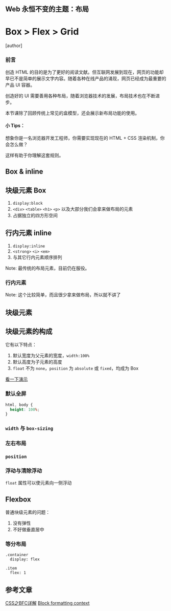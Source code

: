 ## Web 永恒不变的主题：布局

# Box > Flex > Grid

<!-- page -->

[author]

<!-- page -->

### 前言

创造 HTML 的目的是为了更好的阅读文献。但互联网发展到现在，网页的功能却早已不是简单的展示文字内容。随着各种在线产品的涌现，网页已经成为最重要的产品 UI 容器。

创造好的 UI 需要善用各种布局，随着浏览器技术的发展，布局技术也在不断进步。

本节课除了回顾传统上常见的盒模型，还会展示新布局功能的使用。

<!-- page -->

#### 小 Tips：

想象你是一名浏览器开发工程师，你需要实现现在的 HTML + CSS 渲染机制，你会怎么做？

这样有助于你理解这套规则。

<!-- page -->

## Box & inline

<!-- page -->

## 块级元素 Box

1. `display:block`
2. `<div>` `<table>` `<h1>` `<p>` 以及大部分我们会拿来做布局的元素
3. 占据独立的四方形空间

## 行内元素 inline

1. `display:inline`
2. `<strong>` `<i>` `<em>`
3. 与其它行内元素顺序排列

Note:
最传统的布局元素，目前仍在服役。

<!-- page -->

### 行内元素

Note:
这个比较简单，而且很少拿来做布局，所以就不讲了

<!-- page -->

## 块级元素

<!-- section -->

## 块级元素的构成

<div class="margin-box">
  <div class="border-box">
    <div class="padding-box">
      <div class="content"></div>
    </div>
  </div>
</div>

<!-- page -->

它有以下特点：

1. 默认宽度为父元素的宽度，`width:100%`
2. 默认高度为子元素的高度
3. `float` 不为 `none`，`position` 为 `absolute` 或 `fixed`，均成为 Box

[看一下演示](./sample/box.html)

<!-- section -->

### 默认全屏

```css
html, body {
  height: 100%;
}
```

<!-- page -->

### `width` 与 `box-sizing`

### 左右布局

### `position`

<!-- page -->

### 浮动与清除浮动

`float` 属性可以使元素向一侧浮动

<!-- page -->

## Flexbox

普通块级元素的问题：

1. 没有弹性
2. 不好做垂直居中

<!-- page -->

### 等分布局

```stylus
.container
  display: flex

.item
  flex: 1
```

<!-- page -->

## 参考文章

[CSS之BFC详解](http://www.html-js.com/article/1866)
[Block formatting context](https://developer.mozilla.org/en-US/docs/Web/Guide/CSS/Block_formatting_context)